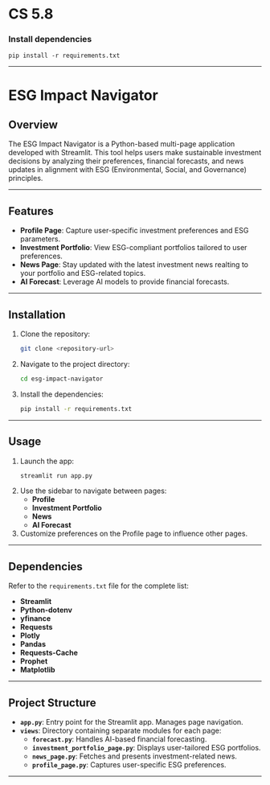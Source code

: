 # CS 5.8


### Install dependencies

```
pip install -r requirements.txt
```

---

# **ESG Impact Navigator**

## **Overview**
The ESG Impact Navigator is a Python-based multi-page application developed with Streamlit. This tool helps users make sustainable investment decisions by analyzing their preferences, financial forecasts, and news updates in alignment with ESG (Environmental, Social, and Governance) principles.

---

## **Features**
- **Profile Page**: Capture user-specific investment preferences and ESG parameters.
- **Investment Portfolio**: View ESG-compliant portfolios tailored to user preferences.
- **News Page**: Stay updated with the latest investment news realting to your portfolio and ESG-related topics.
- **AI Forecast**: Leverage AI models to provide financial forecasts.

---

## **Installation**
1. Clone the repository:
   ```bash
   git clone <repository-url>
   ```
2. Navigate to the project directory:
   ```bash
   cd esg-impact-navigator
   ```
3. Install the dependencies:
   ```bash
   pip install -r requirements.txt
   ```

---

## **Usage**
1. Launch the app:
   ```bash
   streamlit run app.py
   ```
2. Use the sidebar to navigate between pages:
   - **Profile**
   - **Investment Portfolio**
   - **News**
   - **AI Forecast**
3. Customize preferences on the Profile page to influence other pages.

---

## **Dependencies**
Refer to the `requirements.txt` file for the complete list:
- **Streamlit**
- **Python-dotenv**
- **yfinance**
- **Requests**
- **Plotly**
- **Pandas**
- **Requests-Cache**
- **Prophet**
- **Matplotlib**

---

## **Project Structure**
- **`app.py`**: Entry point for the Streamlit app. Manages page navigation.
- **`views`**: Directory containing separate modules for each page:
  - **`forecast.py`**: Handles AI-based financial forecasting.
  - **`investment_portfolio_page.py`**: Displays user-tailored ESG portfolios.
  - **`news_page.py`**: Fetches and presents investment-related news.
  - **`profile_page.py`**: Captures user-specific ESG preferences.

---
